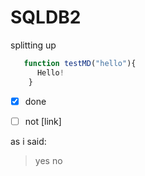 # SQLDB2
splitting up

```javascript
   function testMD("hello"){
      Hello!
    }
```
- [x] done
- [ ] not [link]
    
  
as i said:
> yes
> no
